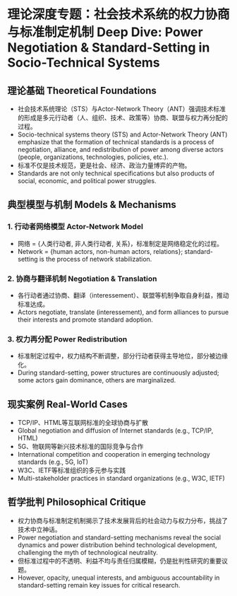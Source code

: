 # 理论深度专题：社会技术系统的权力协商与标准制定机制 Deep Dive: Power Negotiation & Standard-Setting in Socio-Technical Systems

## 理论基础 Theoretical Foundations

- 社会技术系统理论（STS）与Actor-Network Theory（ANT）强调技术标准的形成是多元行动者（人、组织、技术、政策等）协商、联盟与权力再分配的过程。
- Socio-technical systems theory (STS) and Actor-Network Theory (ANT) emphasize that the formation of technical standards is a process of negotiation, alliance, and redistribution of power among diverse actors (people, organizations, technologies, policies, etc.).
- 标准不仅是技术规范，更是社会、经济、政治力量博弈的产物。
- Standards are not only technical specifications but also products of social, economic, and political power struggles.

## 典型模型与机制 Models & Mechanisms

### 1. 行动者网络模型 Actor-Network Model

- 网络 = {人类行动者, 非人类行动者, 关系}，标准制定是网络稳定化的过程。
- Network = {human actors, non-human actors, relations}; standard-setting is the process of network stabilization.

### 2. 协商与翻译机制 Negotiation & Translation

- 各行动者通过协商、翻译（interessement）、联盟等机制争取自身利益，推动标准达成。
- Actors negotiate, translate (interessement), and form alliances to pursue their interests and promote standard adoption.

### 3. 权力再分配 Power Redistribution

- 标准制定过程中，权力结构不断调整，部分行动者获得主导地位，部分被边缘化。
- During standard-setting, power structures are continuously adjusted; some actors gain dominance, others are marginalized.

## 现实案例 Real-World Cases

- TCP/IP、HTML等互联网标准的全球协商与扩散
- Global negotiation and diffusion of Internet standards (e.g., TCP/IP, HTML)
- 5G、物联网等新兴技术标准的国际竞争与合作
- International competition and cooperation in emerging technology standards (e.g., 5G, IoT)
- W3C、IETF等标准组织的多元参与实践
- Multi-stakeholder practices in standard organizations (e.g., W3C, IETF)

## 哲学批判 Philosophical Critique

- 权力协商与标准制定机制揭示了技术发展背后的社会动力与权力分布，挑战了技术中立神话。
- Power negotiation and standard-setting mechanisms reveal the social dynamics and power distribution behind technological development, challenging the myth of technological neutrality.
- 但标准过程中的不透明、利益不均与责任归属模糊，仍是批判性研究的重要议题。
- However, opacity, unequal interests, and ambiguous accountability in standard-setting remain key issues for critical research.
